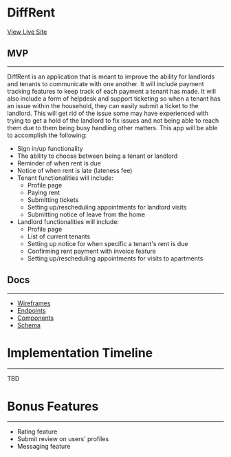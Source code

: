 # DiffRent
[View Live Site](http://diff-rent.herokuapp.com/)

## MVP
---

DiffRent is an application that is meant to improve the ability for landlords and tenants to communicate with one another. It will include payment tracking features to keep track of each payment a tenant has made. It will also include a form of helpdesk and support ticketing so when a tenant has an issue within the household, they can easily submit a ticket to the landlord. This will get rid of the issue some may have experienced with trying to get a hold of the landlord to fix issues and not being able to reach them due to them being busy handling other matters. This app will be able to accomplish the following:

* Sign in/up functionality
* The ability to choose between being a tenant or landlord
* Reminder of when rent is due
* Notice of when rent is late (lateness fee)
* Tenant functionalities will include:
  * Profile page
  * Paying rent
  * Submitting tickets
  * Setting up/rescheduling appointments for landlord visits
  * Submitting notice of leave from the home
* Landlord functionalities will include:
  * Profile page
  * List of current tenants
  * Setting up notice for when specific a tenant's rent is due
  * Confirming rent payment with invoice feature
  * Setting up/rescheduling appointments for visits to apartments

## Docs
---
* [Wireframes](./wireframe/)
* [Endpoints](./endpoints.md)
* [Components](./components.md)
* [Schema](./schema.md)

# Implementation Timeline
---

TBD

# Bonus Features
---
* Rating feature
* Submit review on users' profiles
* Messaging feature
